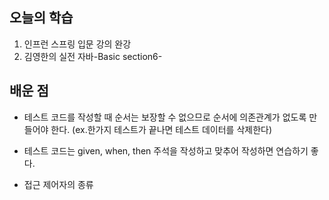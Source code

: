 ## 오늘의 학습
1. 인프런 스프링 입문 강의 완강
2. 김영한의 실전 자바-Basic section6-



## 배운 점
- 테스트 코드를 작성할 때 순서는 보장할 수 없으므로 순서에 의존관계가 없도록 만들어야 한다. (ex.한가지 테스트가 끝나면 테스트 데이터를 삭제한다)

- 테스트 코드는 given, when, then 주석을 작성하고 맞추어 작성하면 연습하기 좋다.

- 접근 제어자의 종류